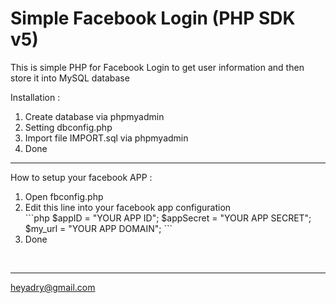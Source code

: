 # Simple Facebook Login (PHP SDK v5)
This is simple PHP for Facebook Login to get user information and then store it into MySQL database

Installation : <br>
<ol>
    <li>Create database via phpmyadmin</li>
    <li>Setting dbconfig.php</li>
    <li>Import file IMPORT.sql via phpmyadmin</li>
    <li>Done</li>
</ol>

<hr>

How to setup your facebook APP :
<ol>
    <li>Open fbconfig.php</li>
    <li>Edit this line into your facebook app configuration</li>
    ```php
        $appID      = "YOUR APP ID";
        $appSecret  = "YOUR APP SECRET";
        $my_url     = "YOUR APP DOMAIN";
    ```
    <li>Done</li>
</ol>


<br>
<hr>

heyadry@gmail.com
